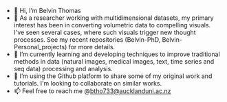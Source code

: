 - 👋 Hi, I’m Belvin Thomas
- 👀 As a researcher working with multidimensional datasets, my primary interest has been in converting volumetric data to compelling visuals. I've seen several cases, where such visuals trigger new thought processes. See my recent repositories (Belvin-PhD, Belvin-Personal_projects) for more details.
- 🌱 I’m currently learning and developing techniques to improve traditional methods in data (natural images, medical images, text, time series and seq data) processing and analysis.
- 💞️ I’m using the Github platform to share some of my original work and tutorials. I'm looking to collaborate on similar works.
- 📫 Feel free to reach me @btho733@aucklanduni.ac.nz

<!---
btho733/btho733 is a ✨ special ✨ repository because its `README.md` (this file) appears on your GitHub profile.
You can click the Preview link to take a look at your changes.
--->
